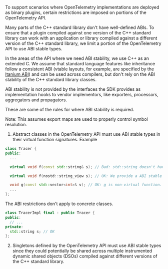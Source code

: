 To support scenarios where OpenTelemetry implementations are deployed as binary
plugins, certain restrictions are imposed on portions of the OpenTelemetry API.

Many parts of the C++ standard library don't have well-defined ABIs. To ensure
that a plugin compiled against one version of the C++ standard library can work
with an application or library compiled against a different version of the C++
standard library, we limit a portion of the OpenTelemetry API to use ABI stable
types.

In the areas of the API where we need ABI stability, we use C++ as an extended
C. We assume that standard language features like inheritance follow a
consistent ABI (vtable layouts, for example, are specified by the
[Itanium ABI](https://itanium-cxx-abi.github.io/cxx-abi/abi.html#vtable)) and
can be used across compilers, but don't rely on the ABI stability of the
C++ standard library classes.

ABI stability is not provided by the interfaces the SDK provides as 
implementation hooks to vendor implementors, like exporters, processors,
aggregators and propagators.

These are some of the rules for where ABI stability is required.

Note: This assumes export maps are used to properly control symbol resolution.

1. Abstract classes in the OpenTelemetry API must use ABI stable types in their
   virtual function signatures. Example

```cpp
class Tracer {
public:
  ...

  virtual void f(const std::string& s); // Bad: std::string doesn't have a well-defined ABI.

  virtual void f(nostd::string_view s); // OK: We provide a ABI stable string_view type.

  void g(const std::vector<int>& v); // OK: g is non-virtual function.
  ...
};
```

The ABI restrictions don't apply to concrete classes.

```cpp
class TracerImpl final : public Tracer {
public:
  // ...
private:
  std::string s; // OK
};
```

2. Singletons defined by the OpenTelemetry API must use ABI stable types since
   they could potentially be shared across multiple instrumented dynamic shared
   objects (DSOs) compiled against different versions of the C++ standard
   library.
